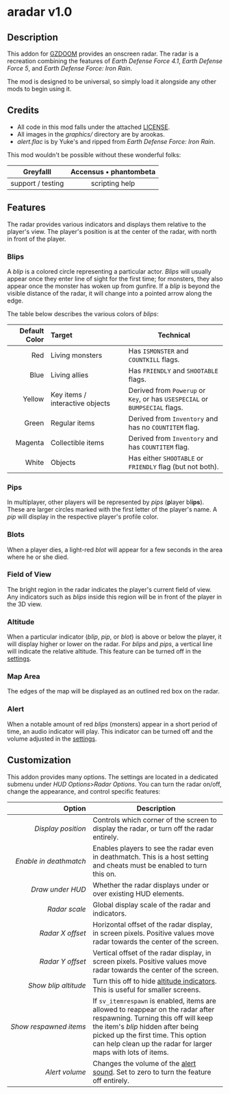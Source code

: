 
# aradar v1.0

## Description

This addon for [GZDOOM](https://zdoom.org/index) provides an onscreen radar.
The radar is a recreation combining the features of _Earth Defense Force 4.1_, _Earth Defense Force 5_, and _Earth Defense Force: Iron Rain_.

The mod is designed to be universal, so simply load it alongside any other mods to begin using it.

## Credits

- All code in this mod falls under the attached [LICENSE](./LICENSE.md).
- All images in the _graphics/_ directory are by arookas.
- _alert.flac_ is by Yuke's and ripped from _Earth Defense Force: Iron Rain_.

This mod wouldn't be possible without these wonderful folks:

| **Greyfalll** | **Accensus** &bullet; **phantombeta** |
|:-:|:-:|
| support / testing | scripting help |

## Features

The radar provides various indicators and displays them relative to the player's view.
The player's position is at the center of the radar, with north in front of the player.

### Blips

A _blip_ is a colored circle representing a particular actor.
_Blips_ will usually appear once they enter line of sight for the first time;
for monsters, they also appear once the monster has woken up from gunfire.
If a _blip_ is beyond the visible distance of the radar, it will change into a pointed arrow along the edge.

The table below describes the various colors of _blips_:

| Default Color  | Target | Technical |
|-------:|:-------|-----------|
| Red    | Living monsters | Has `ISMONSTER` and `COUNTKILL` flags. |
| Blue   | Living allies  | Has `FRIENDLY` and `SHOOTABLE` flags. |
| Yellow | Key&nbsp;items / interactive&nbsp;objects | Derived from `Powerup` or `Key`, or has `USESPECIAL` or `BUMPSECIAL` flags. |
| Green  | Regular items | Derived from `Inventory` and has no `COUNTITEM` flag. |
| Magenta  | Collectible items | Derived from `Inventory` and has `COUNTITEM` flag. |
| White  | Objects | Has either `SHOOTABLE` or `FRIENDLY` flag (but not both). |

### Pips

In multiplayer, other players will be represented by _pips_ (**p**layer bl**ips**).
These are larger circles marked with the first letter of the player's name.
A _pip_ will display in the respective player's profile color.

### Blots

When a player dies, a light-red _blot_ will appear for a few seconds in the area where he or she died.

### Field of View

The bright region in the radar indicates the player's current field of view.
Any indicators such as _blips_ inside this region will be in front of the player in the 3D view.

### Altitude

When a particular indicator (_blip_, _pip_, or _blot_) is above or below the player, it will display higher or lower on the radar.
For _blips_ and _pips_, a vertical line will indicate the relative altitude.
This feature can be turned off in the [settings](#customization).

### Map Area

The edges of the map will be displayed as an outlined red box on the radar.

### Alert

When a notable amount of red _blips_ (monsters) appear in a short period of time, an audio indicator will play.
This indicator can be turned off and the volume adjusted in the [settings](#customization).

## Customization

This addon provides many options.
The settings are located in a dedicated submenu under _HUD&nbsp;Options_>_Radar&nbsp;Options_.
You can turn the radar on/off, change the appearance, and control specific features:

| Option | Description |
|-------:|-------------|
| _Display&nbsp;position_ | Controls which corner of the screen to display the radar, or turn off the radar entirely. |
| _Enable&nbsp;in&nbsp;deathmatch_ | Enables players to see the radar even in deathmatch. This is a host setting and cheats must be enabled to turn this on. |
| _Draw&nbsp;under&nbsp;HUD_ | Whether the radar displays under or over existing HUD elements. |
| _Radar&nbsp;scale_ | Global display scale of the radar and indicators. |
| _Radar&nbsp;X&nbsp;offset_ | Horizontal offset of the radar display, in screen pixels. Positive values move radar towards the center of the screen. |
| _Radar&nbsp;Y&nbsp;offset_ | Vertical offset of the radar display, in screen pixels. Positive values move radar towards the center of the screen. |
| _Show&nbsp;blip&nbsp;altitude_ | Turn this off to hide [altitude indicators](#altitude). This is useful for smaller screens. |
| _Show&nbsp;respawned&nbsp;items_ | If `sv_itemrespawn` is enabled, items are allowed to reappear on the radar after respawning. Turning this off will keep the item's _blip_ hidden after being picked up the first time. This option can help clean up the radar for larger maps with lots of items. |
| _Alert&nbsp;volume_ | Changes the volume of the [alert sound](#alert). Set to zero to turn the feature off entirely. |
